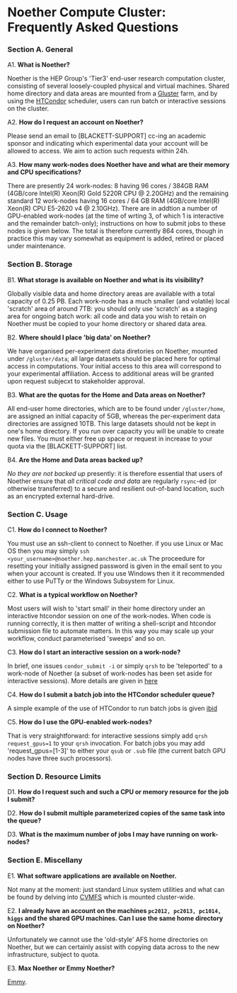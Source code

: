 # Noether Compute Cluster: Frequently Asked Questions #

### Section A. General ###

A1. **What is Noether?**

Noether is the HEP Group's 'Tier3' end-user research computation cluster, consisting of several loosely-coupled physical and virtual machines. Shared home directory and data areas are mounted from a [Gluster](https://www.gluster.org/) farm, and by using the [HTCondor](https://htcondor.org/) scheduler, users can run batch or interactive sessions on the cluster.

A2. **How do I request an account on Noether?**

Please send an email to [BLACKETT-SUPPORT] cc-ing an academic sponsor and indicating which experimental data your account will be allowed to access. We aim to action such requests within 24h.

A3. **How many work-nodes does Noether have and what are their memory and CPU specifications?**

There are presently 24 work-nodes: 8 having 96 cores / 384GB RAM (4GB/core Intel(R) Xeon(R) Gold 5220R CPU @ 2.20GHz) and the remaining standard 12 work-nodes having 16 cores / 64 GB RAM (4GB/core Intel(R) Xeon(R) CPU E5-2620 v4 @ 2.10GHz). There are in addtion a number of GPU-enabled work-nodes (at the time of wrting 3, of which 1 is interactive and the remainder batch-only); instructions on how to submit jobs to these nodes is given below. The total is therefore currently 864 cores, though in practice this may vary somewhat as equipment is added, retired or placed under maintenance. 

### Section B. Storage ###

B1. **What storage is available on Noether and what is its visibility?**

Globally visible data and home directory areas are available with a total capacity of 0.25 PB. Each work-node has a much smaller (and volatile) local 'scratch' area of around 7TB: you should only use 'scratch' as a staging area for ongoing batch work: all code and data you wish to retain on Noether must be copied to your home directory or shared data area.

B2. **Where should I place 'big data' on Noether?**

We have organised per-experiment data diretories on Noether, mounted under `/gluster/data`; all large datasets should be placed here for optimal access in computations. Your initial access to this area will correspond to your experimental affiliation. Access to additional areas will be granted upon request subjecxt to stakeholder approval.

B3. **What are the quotas for the Home and Data areas on Noether?**

All end-user home directories, which are to be found under `/gluster/home`, are assigned an initial capacity of 5GB, whereas the per-experiment data directories are assigned 10TB. This large datasets should not be kept in one's home directory. If you run over capacity you will be unable to create new files. You must either free up space or request in increase to your quota via the [BLACKETT-SUPPORT] list.

B4. **Are the Home and Data areas backed up?**

*No they are not backed up* presently: it is therefore essential that users of Noether ensure that *all critical code and data* are regularly `rsync`-ed (or otherwise transferred) to a secure and resilient out-of-band location, such as an encrypted external hard-drive.


### Section C. Usage ###

C1. **How do I connect to Noether?**

You must use an ssh-client to connect to Noether. if you use Linux or Mac OS then you may simply `ssh <your_username>@noether.hep.manchester.ac.uk` The proceedure for resetting your initially assigned password is given in the email sent to you when your account is created. If you use Windows then it it recommended either to use PuTTy or the Windows Subsystem for Linux.

C2. **What is a typical workflow on Noether?**

Most users will wish to 'start small' in their home directory under an interactive htcondor session on one of the work-nodes. When code is running correctly, it is then matter of writing a shell-script and htcondor submission file to automate matters. In this way you may scale up your workflow, conduct parameterised 'sweeps' and so on.

C3. **How do I start an interactive session on a work-node?**

In brief, one issues `condor_submit -i` or simply `qrsh` to be 'teleported' to a work-node of Noether (a subset of work-nodes has been set aside for interactive sessions). More details are given in [here](noether_basic_usage.md)

C4. **How do I submit a batch job into the HTCondor scheduler queue?**

A simple example of the use of HTCondor to run batch jobs is given [ibid](noether_basic_usage.md)

C5. **How do I use the GPU-enabled work-nodes?**

That is very straightforward: for interactive sessions simply add `qrsh request_gpus=1` to your `qrsh` invocation. For batch jobs you may add 'request_gpus=[1-3]' to either your `qsub` or `.sub` file (the current batch GPU nodes have three such processors).

### Section D. Resource Limits ###

D1. **How do I request such and such a CPU or memory resource for the job I submit?**

D2. **How do I submit multiple parameterized copies of the same task into the queue?**

D3. **What is the maximum number of jobs I may have running on work-nodes?**

### Section E. Miscellany ###

E1. **What software applications are available on Noether.**

Not many at the moment: just standard Linux system utilities and what can be found by delving into [CVMFS](https://cvmfs.readthedocs.io/en/stable/) which is mounted cluster-wide.

E2. **I already have an account on the machines `pc2012, pc2013, pc1014, higgs` and the shared GPU machines. Can I use the same home directory on Noether?**

Unfortunately we cannot use the 'old-style' AFS home directories on Noether, but we can certainly assist with copying data across to the new infrastructure, subject to quota.

E3. **Max Noether or Emmy Noether?**

[Emmy](https://jwa.org/encyclopedia/article/noether-emmy).
